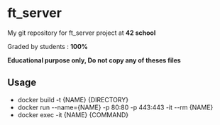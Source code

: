 # ft_server
My git repository for ft_server project at **42 school**

Graded by students : **100%**

**Educational purpose only, Do not copy any of theses files**

## Usage

- docker build -t {NAME} {DIRECTORY}
- docker run --name={NAME} -p 80:80 -p 443:443 -it --rm {NAME}
- docker exec -it {NAME} {COMMAND}
